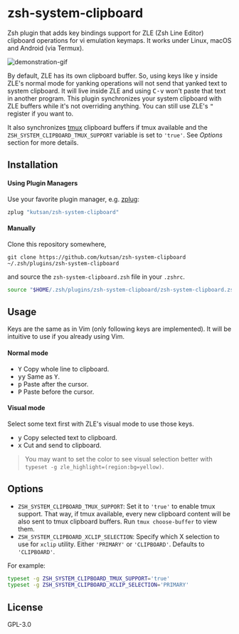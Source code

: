 # zsh-system-clipboard

Zsh plugin that adds key bindings support for ZLE (Zsh Line Editor) clipboard operations for vi emulation keymaps. It works under Linux, macOS and Android (via Termux).

![demonstration-gif](https://i.imgur.com/LyL0GfQ.gif)

By default, ZLE has its own clipboard buffer. So, using keys like <kbd>y</kbd> inside ZLE's normal mode for yanking operations will not send that yanked text to system clipboard. It will live inside ZLE and using <kbd>C-v</kbd> won't paste that text in another program. This plugin synchronizes your system clipboard with ZLE buffers while it's not overriding anything. You can still use ZLE's <kbd>"</kbd> register if you want to.

It also synchronizes [tmux](https://github.com/tmux/tmux) clipboard buffers if tmux available and the `ZSH_SYSTEM_CLIPBOARD_TMUX_SUPPORT` variable is set to `'true'`. See _Options_ section for more details.

## Installation

#### Using Plugin Managers

Use your favorite plugin manager, e.g. [zplug](https://github.com/zplug/zplug):

```sh
zplug "kutsan/zsh-system-clipboard"
```

#### Manually

Clone this repository somewhere,

```
git clone https://github.com/kutsan/zsh-system-clipboard ~/.zsh/plugins/zsh-system-clipboard
```

and source the `zsh-system-clipboard.zsh` file in your `.zshrc`.

```sh
source "$HOME/.zsh/plugins/zsh-system-clipboard/zsh-system-clipboard.zsh"
```

## Usage

Keys are the same as in Vim (only following keys are implemented). It will be intuitive to use if you already using Vim.

#### Normal mode

- <kbd>Y</kbd> Copy whole line to clipboard.
- <kbd>yy</kbd> Same as <kbd>Y</kbd>.
- <kbd>p</kbd> Paste after the cursor.
- <kbd>P</kbd> Paste before the cursor.

#### Visual mode

Select some text first with ZLE's visual mode to use those keys.

- <kbd>y</kbd> Copy selected text to clipboard.
- <kbd>x</kbd> Cut and send to clipboard.

> You may want to set the color to see visual selection better with `typeset -g zle_highlight=(region:bg=yellow)`.

## Options

- `ZSH_SYSTEM_CLIPBOARD_TMUX_SUPPORT`: Set it to `'true'` to enable tmux support. That way, if tmux available, every new clipboard content will be also sent to tmux clipboard buffers. Run `tmux choose-buffer` to view them.
- `ZSH_SYSTEM_CLIPBOARD_XCLIP_SELECTION`: Specify which X selection to use for `xclip` utility. Either `'PRIMARY'` or `'CLIPBOARD'`. Defaults to `'CLIPBOARD'`.

For example:

```sh
typeset -g ZSH_SYSTEM_CLIPBOARD_TMUX_SUPPORT='true'
typeset -g ZSH_SYSTEM_CLIPBOARD_XCLIP_SELECTION='PRIMARY'
```

## License

GPL-3.0
